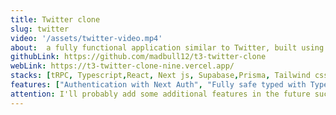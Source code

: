 ```yaml
---
title: Twitter clone
slug: twitter
video: '/assets/twitter-video.mp4'
about:  a fully functional application similar to Twitter, built using the t3 stack, which includes nearly all essential features. The main objective behind building this replica was to explore the capabilities and potential of the t3 stack. This project was a major undertaking for me, and it took me almost three months to complete.
githubLink: https://github.com/madbull12/t3-twitter-clone
webLink: https://t3-twitter-clone-nine.vercel.app/
stacks: [tRPC, Typescript,React, Next js, Supabase,Prisma, Tailwind css,Framer motion]
features: ["Authentication with Next Auth", "Fully safe typed with Typescript","Users can view their following posts", "Users can view their created tweets, liked tweets, media, and replied tweets", "Users can tweet, like, retweet, delete tweet, pin tweet, bookmark tweet and reply tweet", "Users can add videos,images,Gifs and emoji to tweet", "Users can create polls", "Users can follow and unfollow users","Users can view their following and follower list", "Users can create list, manage members, follow lists and edit list","Notifications","Users can edit profile","Users can view bookmarks","Explore page and search features ","Fully responsive","Users can change the theme of the app","Users can also change the handle","Hashtags functionality", "And many more"]
attention: I'll probably add some additional features in the future such as messaging and @ features.
---
```



